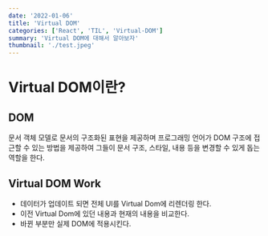 ```yaml
---
date: '2022-01-06'
title: 'Virtual DOM'
categories: ['React', 'TIL', 'Virtual-DOM']
summary: 'Virtual DOM에 대해서 알아보자'
thumbnail: './test.jpeg'
---
```


# Virtual DOM이란?

## DOM

문서 객체 모델로 문서의 구조화된 표현을 제공하며 프로그래밍 언어가 DOM 구조에 접근할 수 있는 방법을 제공하여 그들이 문서 구조, 스타일, 내용 등을 변경할 수 있게 돕는 역할을 한다.

## Virtual DOM Work

- 데이터가 업데이트 되면 전체 UI를 Virtual Dom에 리렌더링 한다.
- 이전 Virtual Dom에 있던 내용과 현재의 내용을 비교한다.
- 바뀐 부분만 실제 DOM에 적용시킨다.
